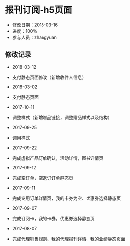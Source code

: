# 报刊订阅-h5页面
- 修改日期：2018-03-16
- 进度：100%
- 参与人员：zhangyuan

## 修改记录
- 2018-03-12
* 支付静态页面修改（新增收件人信息）

- 2018-03-02
* 支付静态页面

- 2017-10-11
* 调整样式（新增赠品链接，调整赠品样式以及结构）
- 2017-09-25
* 调用样式
- 2017-09-22
* 完成虚拟产品订单确认，活动详情，图书详情页
- 2017-09-12
* 完成空订单，空退订订单静态页
- 2017-09-11
* 完成专用订单详情页，我的卡券为空、优惠券选择静态页
- 2017-09-07
* 完成订阅卡，我的卡券，优惠券选择静态页
- 2017-08-07
* 完成代理销售规则、我的代理报刊详情、我的业绩静态页面